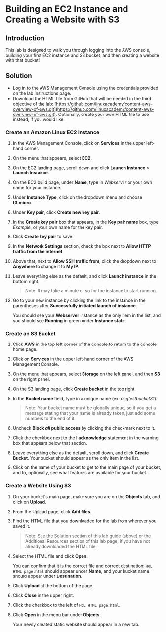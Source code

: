 # Building an EC2 Instance and Creating a Website with S3

## Introduction

This lab is designed to walk you 
through logging into the AWS console, building your first EC2 instance 
and S3 bucket, and then creating a website with that bucket!

## Solution

- Log in to the AWS Management Console using the credentials provided on the lab instructions page.
- Download the HTML file from GitHub that will be needed in the third objective of the lab: [https://github.com/linuxacademy/content-aws-overview-of-aws.git](https://github.com/linuxacademy/content-aws-overview-of-aws.git). Optionally, create your own HTML file to use instead, if you would like.

### Create an Amazon Linux EC2 Instance

1. In the AWS Management Console, click on **Services** in the upper left-hand corner.
2. On the menu that appears, select **EC2**.
3. On the EC2 landing page, scroll down and click **Launch Instance** > **Launch Instance**.
4. On the EC2 build page, under **Name**, type in *Webserver* or your own name for your instance.
5. Under **Instance Type**, click on the dropdown menu and choose **t3.micro**.
6. Under **Key pair**, click **Create new key pair**.
7. In the **Create key pair** box that appears, in the **Key pair name** box, type *Example*, or your own name for the key pair.
8. Click **Create key pair** to save.
9. In the **Network Settings** section, check the box next to **Allow HTTP traffic from the internet**.
10. Above that, next to **Allow SSH traffic from**, click the dropdown next to **Anywhere** to change it to **My IP**.
11. Leave everything else as the default, and click **Launch instance** in the bottom right.
    
    > Note: It may take a minute or so for the instance to start running.
    > 
12. Go to your new instance by clicking the link to the instance in the parentheses after **Successfully initiated launch of instance**.
    
    You should see your **Webserver** instance as the only item in the list, and you should see **Running** in green under **Instance state**.
    

### Create an S3 Bucket

1. Click **AWS** in the top left corner of the console to return to the console home page.
2. Click on **Services** in the upper left-hand corner of the AWS Management Console.
3. On the menu that appears, select **Storage** on the left panel, and then **S3** on the right panel.
4. On the S3 landing page, click **Create bucket** in the top right.
5. In the **Bucket name** field, type in a unique name (ex: *acgtestbucket31*).
    
    > Note: Your bucket 
    name must be globally unique, so if you get a message stating that your 
    name is already taken, just add some numbers to the end of it.
    > 
6. Uncheck **Block *all* public access** by clicking the checkmark next to it.
7. Click the checkbox next to the **I acknowledge** statement in the warning box that appears below that section.
8. Leave everything else as the default, scroll down, and click **Create Bucket**.
Your bucket should appear as the only item in the list.
9. Click on the name of your bucket to
get to the main page of your bucket, and to, optionally, see what
features are available for your bucket.

### Create a Website Using S3

1. On your bucket's main page, make sure you are on the **Objects** tab, and click on **Upload**.
2. From the Upload page, click **Add files**.
3. Find the HTML file that you downloaded for the lab from wherever you saved it.
    
    > Note: See the Solution section of this lab guide (above) or the Additional Resources section of this lab page, if you have not already downloaded the HTML file.
    > 
4. Select the HTML file and click **Open**.
    
    You can confirm that it is the correct file and correct destination: `HoL HTML page.html` should appear under **Name**, and your bucket name should appear under **Destination**.
    
5. Click **Upload** at the bottom of the page.
6. Click **Close** in the upper right.
7. Click the checkbox to the left of `HoL HTML page.html`.
8. Click **Open** in the menu bar under **Objects**.
    
    Your newly created static website should appear in a new tab.